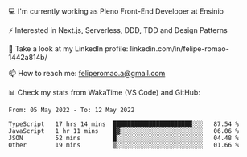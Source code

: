 💻 I'm currently working as Pleno Front-End Developer at Ensinio

⚡ Interested in Next.js, Serverless, DDD, TDD and Design Patterns

👥 Take a look at my LinkedIn profile: linkedin.com/in/felipe-romao-1442a814b/

📫 How to reach me: feliperomao.a@gmail.com

📊 Check my stats from WakaTime (VS Code) and GitHub:

<!--START_SECTION:waka-->

```text
From: 05 May 2022 - To: 12 May 2022

TypeScript   17 hrs 14 mins  ██████████████████████░░░   87.54 %
JavaScript   1 hr 11 mins    █▓░░░░░░░░░░░░░░░░░░░░░░░   06.06 %
JSON         52 mins         █░░░░░░░░░░░░░░░░░░░░░░░░   04.48 %
Other        19 mins         ▒░░░░░░░░░░░░░░░░░░░░░░░░   01.66 %
```

<!--END_SECTION:waka-->
